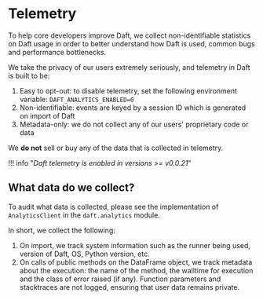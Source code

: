 # Telemetry

To help core developers improve Daft, we collect non-identifiable statistics on Daft usage in order to better understand how Daft is used, common bugs and performance bottlenecks.

We take the privacy of our users extremely seriously, and telemetry in Daft is built to be:

1. Easy to opt-out: to disable telemetry, set the following environment variable: `DAFT_ANALYTICS_ENABLED=0`
2. Non-identifiable: events are keyed by a session ID which is generated on import of Daft
3. Metadata-only: we do not collect any of our users' proprietary code or data

We **do not** sell or buy any of the data that is collected in telemetry.

!!! info "*Daft telemetry is enabled in versions >= v0.0.21*"

## What data do we collect?

To audit what data is collected, please see the implementation of `AnalyticsClient` in the `daft.analytics` module.

In short, we collect the following:

1. On import, we track system information such as the runner being used, version of Daft, OS, Python version, etc.
2. On calls of public methods on the DataFrame object, we track metadata about the execution: the name of the method, the walltime for execution and the class of error raised (if any). Function parameters and stacktraces are not logged, ensuring that user data remains private.
